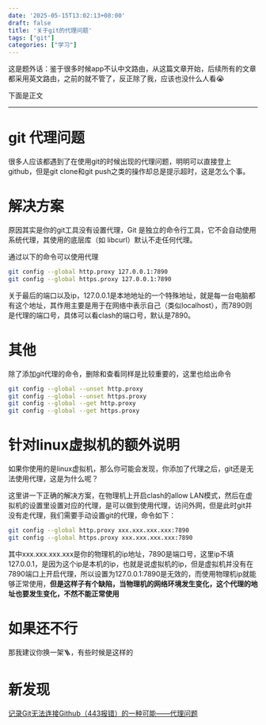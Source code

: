 ```yaml
---
date: '2025-05-15T13:02:13+08:00'
draft: false
title: '关于git的代理问题'
tags: ["git"]
categories: ["学习"]
---
```


这是题外话：鉴于很多时候app不认中文路由，从这篇文章开始，后续所有的文章都采用英文路由，之前的就不管了，反正除了我，应该也没什么人看😭

下面是正文

---

# git 代理问题

很多人应该都遇到了在使用git的时候出现的代理问题，明明可以直接登上github，但是git clone和git push之类的操作却总是提示超时，这是怎么个事。

# 解决方案

原因其实是你的git工具没有设置代理，Git 是独立的命令行工具，它不会自动使用系统代理，其使用的底层库（如 libcurl）默认不走任何代理。

通过以下的命令可以使用代理

```bash
git config --global http.proxy 127.0.0.1:7890
git config --global https.proxy 127.0.0.1:7890
```

关于最后的端口以及ip，127.0.0.1是本地地址的一个特殊地址，就是每一台电脑都有这个地址，其作用主要是用于在网络中表示自己（类似localhost），而7890则是代理的端口号，具体可以看clash的端口号，默认是7890。

# 其他

除了添加git代理的命令，删除和查看同样是比较重要的，这里也给出命令

```bash
git config --global --unset http.proxy
git config --global --unset https.proxy
git config --global --get http.proxy
git config --global --get https.proxy
```

# 针对linux虚拟机的额外说明

如果你使用的是linux虚拟机，那么你可能会发现，你添加了代理之后，git还是无法使用代理，这是为什么呢？

这里讲一下正确的解决方案，在物理机上开启clash的allow LAN模式，然后在虚拟机的设置里设置对应的代理，是可以做到使用代理，访问外网，但是此时git并没有走代理，我们需要手动设置git的代理，命令如下：

```bash
git config --global http.proxy xxx.xxx.xxx.xxx:7890
git config --global https.proxy xxx.xxx.xxx.xxx:7890
```

其中xxx.xxx.xxx.xxx是你的物理机的ip地址，7890是端口号，这里ip不填127.0.0.1，是因为这个ip是本机的ip，也就是说虚拟机的ip，但是虚拟机并没有在7890端口上开启代理，所以设置为127.0.0.1:7890是无效的，而使用物理机ip就能够正常使用，**但是这样子有个缺陷，当物理机的网络环境发生变化，这个代理的地址也要发生变化，不然不能正常使用**

# 如果还不行

那我建议你换一架🪜，有些时候是这样的

# 新发现

[记录Git无法连接Github（443报错）的一种可能——代理问题](https://blog.csdn.net/m0_56942491/article/details/136011291)